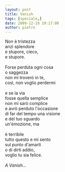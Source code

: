 ```yaml
---
layout: post
title: Vanish
tags: [speciale,]
date: 2009-12-18 19:17:00
author: pietro
---
```

Non è tristezza<br/>anzi splendore<br/>e stupore, cieco,<br/>e stupore.<br/><br/>Forse perduta ogni cosa<br/>o saggezza<br/>non mi troverò in te,<br/>così, non voglio perdermi<br/><br/>e se la via<br/>fosse quella semplice<br/>non mi sarò complice<br/>e avrò perduto l'occasione<br/>di far del tempo una visione<br/>e del tuo sguardo<br/>un'emozione, ma<br/><br/>è terribile<br/>tutto questo e mi sento<br/>sul punto d'amarti<br/>o di dirti addio,<br/>voglio tu sia felice.<br/><br/><span style="font-style: italic"> A Vanish...</span>
